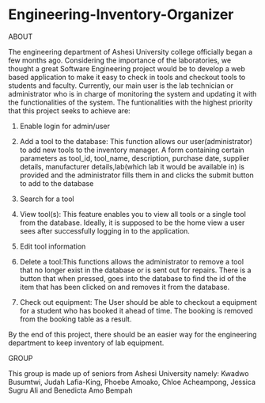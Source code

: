 # Engineering-Inventory-Organizer

ABOUT

The engineering department of Ashesi University college officially began a few months ago. Considering the importance of the laboratories, we thought a great Software Engineering project would be to develop a web based application to make it easy to check in tools and checkout tools to students and faculty. Currently, our main user is the lab technician or administrator who is in charge of monitoring the system and updating it with the functionalities of the system.
The funtionalities with the highest priority that this project seeks to achieve are:

1. Enable login for admin/user

2. Add a tool to the database: This function allows our user(administrator) to add new tools to the inventory manager. A form containing certain parameters as tool_id, tool_name, description, purchase date, supplier details, manufacturer details,lab(which lab it would be available in) is provided and the administrator fills them in and clicks the submit button to add to the database

3. Search for a tool

4. View tool(s): This feature enables you to view all tools or a single tool from the database. Ideally, it is supposed to be the home view a user sees after successfully logging in to the application.

5. Edit tool information

6. Delete a tool:This functions allows the administrator to remove a tool that no longer exist in the database or is sent out for repairs. There is a button that when pressed, goes into the database to find the id of the item that has been clicked on and removes it from the database.

7. Check out equipment: The User should be able to checkout a equipment for a student who has booked it ahead of time. The booking is removed    from the booking table as a result.


By the end of this project, there should be an easier way for the engineering department to keep inventory of lab equipment.

GROUP

This group is made up of seniors from Ashesi University namely: Kwadwo Busumtwi, Judah Lafia-King, Phoebe Amoako, Chloe Acheampong, Jessica Sugru Ali and Benedicta Amo Bempah


